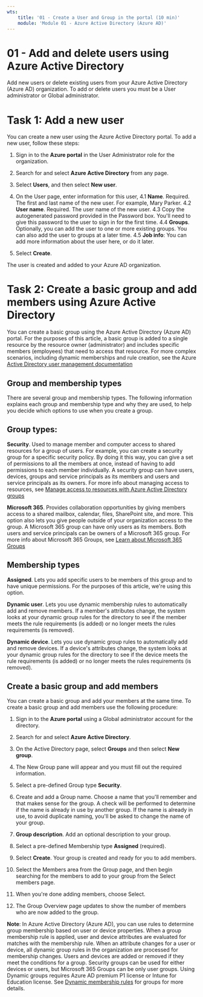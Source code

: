 ```yaml
---
wts:
    title: '01 - Create a User and Group in the portal (10 min)'   
    module: 'Module 01 - Azure Active Directory (Azure AD)'
---
```


# 01 - Add and delete users using Azure Active Directory
Add new users or delete existing users from your Azure Active Directory (Azure AD) organization. To add or delete users you must be a User administrator or Global administrator.

# Task 1: Add a new user
You can create a new user using the Azure Active Directory portal.
To add a new user, follow these steps:
1. Sign in to the **Azure portal** in the User Administrator role for the organization.

2. Search for and select **Azure Active Directory** from any page.

3. Select **Users**, and then select **New user**.

4. On the User page, enter information for this user,
4.1 **Name**. Required. The first and last name of the new user. For example, Mary Parker.
4.2 **User name**. Required. The user name of the new user. 
4.3 Copy the autogenerated password provided in the Password box. You'll need to give this password to the user to sign in for the first time.
4.4 **Groups**. Optionally, you can add the user to one or more existing groups. You can also add the user to groups at a later time.
4.5 **Job info**: You can add more information about the user here, or do it later.

5. Select **Create**.

The user is created and added to your Azure AD organization.

# Task 2: Create a basic group and add members using Azure Active Directory
You can create a basic group using the Azure Active Directory (Azure AD) portal. For the purposes of this article, a basic group is added to a single resource by the resource owner (administrator) and includes specific members (employees) that need to access that resource. For more complex scenarios, including dynamic memberships and rule creation, see the Azure [Active Directory user management documentation](https://docs.microsoft.com/en-us/azure/active-directory/enterprise-users/)

## Group and membership types
There are several group and membership types. The following information explains each group and membership type and why they are used, to help you decide which options to use when you create a group.

## Group types:
**Security**. Used to manage member and computer access to shared resources for a group of users. For example, you can create a security group for a specific security policy. By doing it this way, you can give a set of permissions to all the members at once, instead of having to add permissions to each member individually. A security group can have users, devices, groups and service principals as its members and users and service principals as its owners. For more info about managing access to resources, see [Manage access to resources with Azure Active Directory groups](https://docs.microsoft.com/en-us/azure/active-directory/fundamentals/active-directory-manage-groups)

**Microsoft 365**. Provides collaboration opportunities by giving members access to a shared mailbox, calendar, files, SharePoint site, and more. This option also lets you give people outside of your organization access to the group. A Microsoft 365 group can have only users as its members. Both users and service principals can be owners of a Microsoft 365 group. For more info about Microsoft 365 Groups, see [Learn about Microsoft 365 Groups](https://support.office.com/article/learn-about-office-365-groups-b565caa1-5c40-40ef-9915-60fdb2d97fa2)

## Membership types
**Assigned**. Lets you add specific users to be members of this group and to have unique permissions. For the purposes of this article, we're using this option.

**Dynamic user**. Lets you use dynamic membership rules to automatically add and remove members. If a member's attributes change, the system looks at your dynamic group rules for the directory to see if the member meets the rule requirements (is added) or no longer meets the rules requirements (is removed).

**Dynamic device**. Lets you use dynamic group rules to automatically add and remove devices. If a device's attributes change, the system looks at your dynamic group rules for the directory to see if the device meets the rule requirements (is added) or no longer meets the rules requirements (is removed).

## Create a basic group and add members
You can create a basic group and add your members at the same time. To create a basic group and add members use the following procedure:

1. Sign in to the **Azure portal** using a Global administrator account for the directory.

2. Search for and select **Azure Active Directory**.

3. On the Active Directory page, select **Groups** and then select **New group**.

4. The New Group pane will appear and you must fill out the required information.

5. Select a pre-defined Group type **Security**.

6. Create and add a Group name. Choose a name that you'll remember and that makes sense for the group. A check will be performed to determine if the name is already in use by another group. If the name is already in use, to avoid duplicate naming, you'll be asked to change the name of your group.

7. **Group description**. Add an optional description to your group.

8. Select a pre-defined Membership type **Assigned** (required).

9. Select **Create**. Your group is created and ready for you to add members.

10. Select the Members area from the Group page, and then begin searching for the members to add to your group from the Select members page.

11. When you're done adding members, choose Select.

12. The Group Overview page updates to show the number of members who are now added to the group.

**Note**: In Azure Active Directory (Azure AD), you can use rules to determine group membership based on user or device properties. When a group membership rule is applied, user and device attributes are evaluated for matches with the membership rule. When an attribute changes for a user or device, all dynamic group rules in the organization are processed for membership changes. Users and devices are added or removed if they meet the conditions for a group. Security groups can be used for either devices or users, but Microsoft 365 Groups can be only user groups. Using Dynamic groups requires Azure AD premium P1 license or Intune for Education license. See [Dynamic membership rules](https://docs.microsoft.com/en-us/azure/active-directory/enterprise-users/groups-create-rule) for groups for more details.

